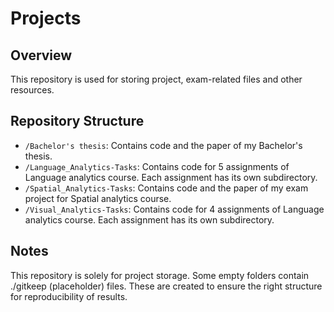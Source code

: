 # Projects

## Overview
This repository is used for storing project, exam-related files and other resources.


## Repository Structure
- `/Bachelor's thesis`: Contains code and the paper of my Bachelor's thesis.
- `/Language_Analytics-Tasks`: Contains code for 5 assignments of Language analytics course. Each assignment has its own subdirectory.
- `/Spatial_Analytics-Tasks`: Contains code and the paper of my exam project for Spatial analytics course.
- `/Visual_Analytics-Tasks`: Contains code for 4 assignments of Language analytics course. Each assignment has its own subdirectory.


## Notes
This repository is solely for project storage.
Some empty folders contain ./gitkeep (placeholder) files. These are created to ensure the right structure for reproducibility of results.

